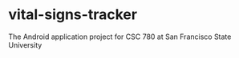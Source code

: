 vital-signs-tracker
===================

The Android application project for CSC 780 at San Francisco State University